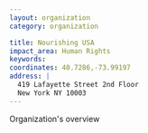 ```yaml
---
layout: organization
category: organization

title: Nourishing USA
impact_area: Human Rights
keywords: 
coordinates: 40.7286,-73.99197
address: |
  419 Lafayette Street 2nd Floor
  New York NY 10003
---
```

Organization's overview
